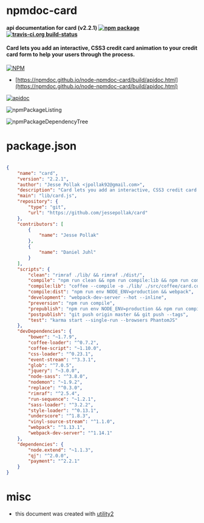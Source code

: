 # npmdoc-card

#### api documentation for  card (v2.2.1)  [![npm package](https://img.shields.io/npm/v/npmdoc-card.svg?style=flat-square)](https://www.npmjs.org/package/npmdoc-card) [![travis-ci.org build-status](https://api.travis-ci.org/npmdoc/node-npmdoc-card.svg)](https://travis-ci.org/npmdoc/node-npmdoc-card)

#### Card lets you add an interactive, CSS3 credit card animation to your credit card form to help your users through the process.

[![NPM](https://nodei.co/npm/card.png?downloads=true&downloadRank=true&stars=true)](https://www.npmjs.com/package/card)

- [https://npmdoc.github.io/node-npmdoc-card/build/apidoc.html](https://npmdoc.github.io/node-npmdoc-card/build/apidoc.html)

[![apidoc](https://npmdoc.github.io/node-npmdoc-card/build/screenCapture.buildCi.browser.%252Ftmp%252Fbuild%252Fapidoc.html.png)](https://npmdoc.github.io/node-npmdoc-card/build/apidoc.html)

![npmPackageListing](https://npmdoc.github.io/node-npmdoc-card/build/screenCapture.npmPackageListing.svg)

![npmPackageDependencyTree](https://npmdoc.github.io/node-npmdoc-card/build/screenCapture.npmPackageDependencyTree.svg)



# package.json

```json

{
    "name": "card",
    "version": "2.2.1",
    "author": "Jesse Pollak <jpollak92@gmail.com>",
    "description": "Card lets you add an interactive, CSS3 credit card animation to your credit card form to help your users through the process.",
    "main": "lib/card.js",
    "repository": {
        "type": "git",
        "url": "https://github.com/jessepollak/card"
    },
    "contributors": [
        {
            "name": "Jesse Pollak"
        },
        {
            "name": "Daniel Juhl"
        }
    ],
    "scripts": {
        "clean": "rimraf ./lib/ && rimraf ./dist/",
        "compile": "npm run clean && npm run compile:lib && npm run compile:dist",
        "compile:lib": "coffee --compile -o ./lib/ ./src/coffee/card.coffee && node-sass ./src/scss/card.scss -o lib/ && replace '../scss/card.scss' './card.css' lib/card.js",
        "compile:dist": "npm run env NODE_ENV=production && webpack",
        "development": "webpack-dev-server --hot --inline",
        "preversion": "npm run compile",
        "prepublish": "npm run env NODE_ENV=production && npm run compile",
        "postpublish": "git push origin master && git push --tags",
        "test": "karma start --single-run --browsers PhantomJS"
    },
    "devDependencies": {
        "bower": "~1.7.9",
        "coffee-loader": "^0.7.2",
        "coffee-script": "~1.10.0",
        "css-loader": "^0.23.1",
        "event-stream": "^3.3.1",
        "glob": "^7.0.5",
        "jquery": "~3.0.0",
        "node-sass": "^3.8.0",
        "nodemon": "~1.9.2",
        "replace": "^0.3.0",
        "rimraf": "^2.5.4",
        "run-sequence": "~1.2.1",
        "sass-loader": "^3.2.2",
        "style-loader": "^0.13.1",
        "underscore": "^1.8.3",
        "vinyl-source-stream": "^1.1.0",
        "webpack": "^1.13.1",
        "webpack-dev-server": "^1.14.1"
    },
    "dependencies": {
        "node.extend": "~1.1.3",
        "qj": "^2.0.0",
        "payment": "^2.2.1"
    }
}
```



# misc
- this document was created with [utility2](https://github.com/kaizhu256/node-utility2)
